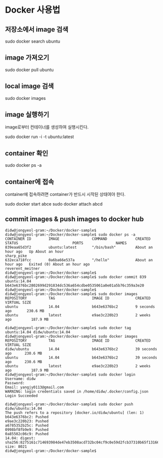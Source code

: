 # Docker 사용법
## 저장소에서 image 검색

   sudo docker search ubuntu
   
## image 가져오기

   sudo docker pull ubuntu

## local image 검색

   sudo docker images

## image 실행하기
image로부터 컨테이너를 생성하여 실행시킨다.

   sudo docker run -i -t ubuntu:latest 

## container 확인

   sudo docker ps -a

## container에 접속
container에 접속하려면 container가 반드시 시작된 상태여야 한다.

   sudo docker start abce
   sudo docker attach abcd


## commit images & push images to docker hub
    didw@jongyeol-gram:~/Docker/docker-sample$ 
    didw@jongyeol-gram:~/Docker/docker-sample$ sudo docker ps -a
    CONTAINER ID        IMAGE               COMMAND             CREATED             STATUS                         PORTS               NAMES
    839eaa65d3f2        ubuntu:latest       "/bin/bash"         About an hour ago   Up About an hour                                   sharp_pike
    632eca718fcc        0a6ba66e537a        "/hello"            About an hour ago   Exited (0) About an hour ago                       reverent_meitner
    didw@jongyeol-gram:~/Docker/docker-sample$ 
    didw@jongyeol-gram:~/Docker/docker-sample$ sudo docker commit 839 ubuntu:14.04
    b643e6376bc2802699d291834dc536a654cdbe0535061a0e01a5b76c359a3e20
    didw@jongyeol-gram:~/Docker/docker-sample$ 
    didw@jongyeol-gram:~/Docker/docker-sample$ sudo docker images
    REPOSITORY          TAG                 IMAGE ID            CREATED             VIRTUAL SIZE
    ubuntu              14.04               b643e6376bc2        9 seconds ago       230.6 MB
    ubuntu              latest              e9ae3c220b23        2 weeks ago         187.9 MB
    
    didw@jongyeol-gram:~/Docker/docker-sample$ sudo docker tag ubuntu:14.04 didw/ubuntu:14.04
    didw@jongyeol-gram:~/Docker/docker-sample$ sudo docker images
    REPOSITORY          TAG                 IMAGE ID            CREATED             VIRTUAL SIZE
    didw/ubuntu         14.04               b643e6376bc2        39 seconds ago      230.6 MB
    ubuntu              14.04               b643e6376bc2        39 seconds ago      230.6 MB
    ubuntu              latest              e9ae3c220b23        2 weeks ago         187.9 MB
    didw@jongyeol-gram:~/Docker/docker-sample$ sudo docker login
    Username: didw
    Password: 
    Email: yangjy0113@gmail.com
    WARNING: login credentials saved in /home/didw/.docker/config.json
    Login Succeeded

    didw@jongyeol-gram:~/Docker/docker-sample$ sudo docker push didw/ubuntu:14.04
    The push refers to a repository [docker.io/didw/ubuntu] (len: 1)
    b643e6376bc2: Pushed 
    e9ae3c220b23: Pushed 
    a6785352b25c: Pushed 
    0998bf8fb9e9: Pushed 
    0a85502c06c9: Pushed 
    14.04: digest: sha256:8275161c714693984de47eb3508acd732bc04cf9c0e59d2fcb37310b65f13166 size: 8021
    didw@jongyeol-gram:~/Docker/docker-sample$ 

